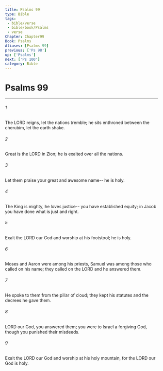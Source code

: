 ```yaml
---
title: Psalms 99
type: Bible
tags:
 - bible/verse
 - bible/book/Psalms
 - verse
Chapter: Chapter99
Book: Psalms
Aliases: [Psalms 99]
previous: ['Ps 98']
up: ['Psalms']
next: ['Ps 100']
category: Bible
---
```

# Psalms 99

***


###### 1 
The LORD reigns, let the nations tremble; he sits enthroned between the cherubim, let the earth shake. 

###### 2 
Great is the LORD in Zion; he is exalted over all the nations. 

###### 3 
Let them praise your great and awesome name-- he is holy. 

###### 4 
The King is mighty, he loves justice-- you have established equity; in Jacob you have done what is just and right. 

###### 5 
Exalt the LORD our God and worship at his footstool; he is holy. 

###### 6 
Moses and Aaron were among his priests, Samuel was among those who called on his name; they called on the LORD and he answered them. 

###### 7 
He spoke to them from the pillar of cloud; they kept his statutes and the decrees he gave them. 

###### 8 
LORD our God, you answered them; you were to Israel a forgiving God, though you punished their misdeeds. 

###### 9 
Exalt the LORD our God and worship at his holy mountain, for the LORD our God is holy. 

